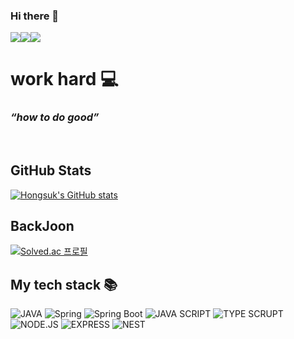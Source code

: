 ### Hi there 👋
<img src="http://jjal.download/files/1_46aa4a2298463e9cee7c09e0353ec675146657ad.gif"><img src="http://jjal.download/files/1_9d92d56b39b74d01003643f3e85525bbfa3dbef0.gif"><img src="http://jjal.download/files/1_e56a8b4b4a39b5f5e56f3bf595efd6aff936ec22.gif">

<h1> work hard 💻</h1>
<h3><i>“how to do good”</i></h3>
<!--<h5>Linus</h5>-->
<!-- <p>
  <em>
    <h3>
    Content Creator at
      <a href="https://www.youtube.com/c/%EB%93%9C%EB%A6%BC%EC%BD%94%EB%94%A9by%EC%97%98%EB%A6%AC">
        드림코딩 by 엘리 <img src="https://user-images.githubusercontent.com/1569988/159397141-21463bc2-2acf-416b-aa15-235664556f34.png" height="30px" />
      </a>
    </h3>
  </em>
  <em>
  <h3>
    Instructor at 
    <a href="https://academy.dream-coding.com/">
      Dream Coding Academy 
      <img src="https://user-images.githubusercontent.com/1569988/159411473-79b779c5-b91f-4ded-9235-1f187e1ebec2.svg" height="30px"/>
    </a>
  </h3>
    </em>
  </em>
</p> -->

<br />


##  GitHub Stats

[![Hongsuk's GitHub stats](https://github-readme-stats.vercel.app/api?username=codingvegeta&show_icons=true&theme=great-gatsby)](https://github.com/anuraghazra/github-readme-stats)


## BackJoon

[![Solved.ac 프로필](http://mazassumnida.wtf/api/v2/generate_badge?boj=ghdtjr9209)](https://solved.ac/ghdtjr9209)

<h2> My tech stack 📚 </h2>

![JAVA](https://img.shields.io/badge/java-007396?style=for-the-badge&logo=java&logoColor=white)
![Spring](https://img.shields.io/badge/spring-6DB33F?style=for-the-badge&logo=spring&logoColor=white)
![Spring Boot](https://img.shields.io/badge/springboot-6DB33F?style=for-the-badge&logo=springboot&logoColor=white)
![JAVA SCRIPT](https://img.shields.io/badge/javascript-F7DF1E?style=for-the-badge&logo=javascript&logoColor=black)
![TYPE SCRUPT](https://img.shields.io/badge/Typescript-3178C6?style=for-the-badge&logo=typescript&logoColor=white)
![NODE.JS](https://img.shields.io/badge/node.js-339933?style=for-the-badge&logo=node.js&logoColor=white)
![EXPRESS](https://img.shields.io/badge/express-000000?style=for-the-badge&logo=express&logoColor=white)
![NEST](https://img.shields.io/badge/nestjs-E0234E?style=for-the-badge&logo=nestjs&logoColor=white)

